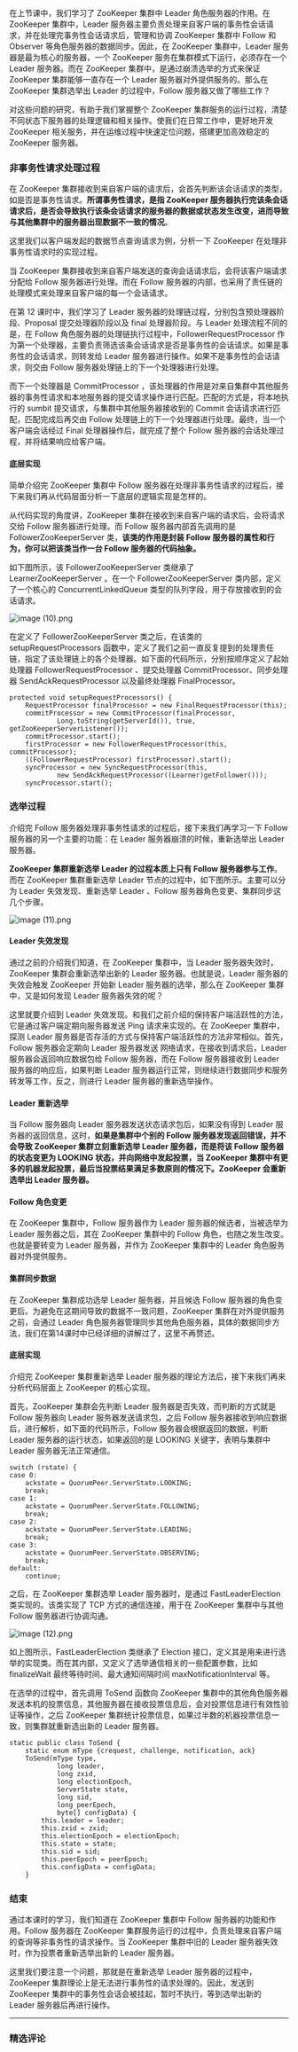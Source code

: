 <p data-nodeid="7306" class="">在上节课中，我们学习了 ZooKeeper 集群中 Leader 角色服务器的作用。在 ZooKeeper 集群中，Leader 服务器主要负责处理来自客户端的事务性会话请求，并在处理完事务性会话请求后，管理和协调 ZooKeeper 集群中 Follow 和 Observer 等角色服务器的数据同步。因此，在 ZooKeeper 集群中，Leader 服务器是最为核心的服务器，一个 ZooKeeper 服务在集群模式下运行，必须存在一个 Leader 服务器。而在 ZooKeeper 集群中，是通过崩溃选举的方式来保证 ZooKeeper 集群能够一直存在一个 Leader 服务器对外提供服务的。那么在 ZooKeeper 集群选举出 Leader 的过程中，Follow 服务器又做了哪些工作？</p>
<p data-nodeid="7307">对这些问题的研究，有助于我们掌握整个 ZooKeeper 集群服务的运行过程，清楚不同状态下服务器的处理逻辑和相关操作。使我们在日常工作中，更好地开发 ZooKeeper 相关服务，并在运维过程中快速定位问题，搭建更加高效稳定的 ZooKeeper 服务器。</p>
<h3 data-nodeid="7308">非事务性请求处理过程</h3>
<p data-nodeid="7309">在 ZooKeeper 集群接收到来自客户端的请求后，会首先判断该会话请求的类型，如是否是事务性请求。<strong data-nodeid="7355">所谓事务性请求，是指 ZooKeeper 服务器执行完该条会话请求后，是否会导致执行该条会话请求的服务器的数据或状态发生改变，进而导致与其他集群中的服务器出现数据不一致的情况</strong>。</p>
<p data-nodeid="7310">这里我们以客户端发起的数据节点查询请求为例，分析一下 ZooKeeper 在处理非事务性请求时的实现过程。</p>
<p data-nodeid="7311">当 ZooKeeper 集群接收到来自客户端发送的查询会话请求后，会将该客户端请求分配给 Follow 服务器进行处理。而在 Follow 服务器的内部，也采用了责任链的处理模式来处理来自客户端的每一个会话请求。</p>
<p data-nodeid="7312">在第 12 课时中，我们学习了 Leader 服务器的处理链过程，分别包含预处理器阶段、Proposal 提交处理器阶段以及 final 处理器阶段。与 Leader 处理流程不同的是，在 Follow 角色服务器的处理链执行过程中，FollowerRequestProcessor 作为第一个处理器，主要负责筛选该条会话请求是否是事务性的会话请求。如果是事务性的会话请求，则转发给 Leader 服务器进行操作。如果不是事务性的会话请求，则交由 Follow 服务器处理链上的下一个处理器进行处理。</p>
<p data-nodeid="7313">而下一个处理器是 CommitProcessor ，该处理器的作用是对来自集群中其他服务器的事务性请求和本地服务器的提交请求操作进行匹配。匹配的方式是，将本地执行的 sumbit 提交请求，与集群中其他服务器接收到的 Commit 会话请求进行匹配，匹配完成后再交由 Follow 处理链上的下一个处理器进行处理。最终，当一个客户端会话经过 Final 处理器操作后，就完成了整个 Follow 服务器的会话处理过程，并将结果响应给客户端。</p>
<h4 data-nodeid="7314">底层实现</h4>
<p data-nodeid="7315">简单介绍完 ZooKeeper 集群中 Follow 服务器在处理非事务性请求的过程后，接下来我们再从代码层面分析一下底层的逻辑实现是怎样的。</p>
<p data-nodeid="7316">从代码实现的角度讲，ZooKeeper 集群在接收到来自客户端的请求后，会将请求交给 Follow 服务器进行处理。而 Follow 服务器内部首先调用的是 FollowerZooKeeperServer 类，<strong data-nodeid="7366">该类的作用是封装 Follow 服务器的属性和行为，你可以把该类当作一台 Follow 服务器的代码抽象。</strong></p>
<p data-nodeid="7317">如下图所示，该 FollowerZooKeeperServer 类继承了 LearnerZooKeeperServer 。在一个 FollowerZooKeeperServer 类内部，定义了一个核心的 ConcurrentLinkedQueue 类型的队列字段，用于存放接收到的会话请求。</p>
<p data-nodeid="7318"><img src="https://s0.lgstatic.com/i/image/M00/2B/CB/Ciqc1F7_AqmAchKvAABHDmj-uIc721.png" alt="image (10).png" data-nodeid="7370"></p>
<p data-nodeid="7319">在定义了 FollowerZooKeeperServer 类之后，在该类的 setupRequestProcessors 函数中，定义了我们之前一直反复提到的处理责任链，指定了该处理链上的各个处理器。如下面的代码所示，分别按顺序定义了起始处理器 FollowerRequestProcessor 、提交处理器 CommitProcessor、同步处理器 SendAckRequestProcessor 以及最终处理器 FinalProcessor。</p>
<pre class="lang-java" data-nodeid="7320"><code data-language="java"><span class="hljs-function"><span class="hljs-keyword">protected</span> <span class="hljs-keyword">void</span> <span class="hljs-title">setupRequestProcessors</span><span class="hljs-params">()</span> </span>{
    RequestProcessor finalProcessor = <span class="hljs-keyword">new</span> FinalRequestProcessor(<span class="hljs-keyword">this</span>);
    commitProcessor = <span class="hljs-keyword">new</span> CommitProcessor(finalProcessor,
            Long.toString(getServerId()), <span class="hljs-keyword">true</span>, getZooKeeperServerListener());
    commitProcessor.start();
    firstProcessor = <span class="hljs-keyword">new</span> FollowerRequestProcessor(<span class="hljs-keyword">this</span>, commitProcessor);
    ((FollowerRequestProcessor) firstProcessor).start();
    syncProcessor = <span class="hljs-keyword">new</span> SyncRequestProcessor(<span class="hljs-keyword">this</span>,
            <span class="hljs-keyword">new</span> SendAckRequestProcessor((Learner)getFollower()));
    syncProcessor.start();
</code></pre>
<h3 data-nodeid="7321">选举过程</h3>
<p data-nodeid="7322">介绍完 Follow 服务器处理非事务性请求的过程后，接下来我们再学习一下 Follow 服务器的另一个主要的功能：在 Leader 服务器崩溃的时候，重新选举出 Leader 服务器。</p>
<p data-nodeid="7323"><strong data-nodeid="7378">ZooKeeper 集群重新选举 Leader 的过程本质上只有 Follow 服务器参与工作</strong>。而在 ZooKeeper 集群重新选举 Leader 节点的过程中，如下图所示。主要可以分为 Leader 失效发现、重新选举 Leader 、Follow 服务器角色变更、集群同步这几个步骤。</p>
<p data-nodeid="7324"><img src="https://s0.lgstatic.com/i/image/M00/2B/D7/CgqCHl7_ArmAD4KYAABMANi9AkA539.png" alt="image (11).png" data-nodeid="7381"></p>
<h4 data-nodeid="7325">Leader 失效发现</h4>
<p data-nodeid="7326">通过之前的介绍我们知道，在 ZooKeeper 集群中，当 Leader 服务器失效时，ZooKeeper 集群会重新选举出新的 Leader 服务器。也就是说，Leader 服务器的失效会触发 ZooKeeper 开始新 Leader 服务器的选举，那么在 ZooKeeper 集群中，又是如何发现 Leader 服务器失效的呢？</p>
<p data-nodeid="7327">这里就要介绍到 Leader 失效发现。和我们之前介绍的保持客户端活跃性的方法，它是通过客户端定期向服务器发送 Ping 请求来实现的。在 ZooKeeper 集群中，探测 Leader 服务器是否存活的方式与保持客户端活跃性的方法非常相似。首先，Follow 服务器会定期向 Leader 服务器发送 网络请求，在接收到请求后，Leader 服务器会返回响应数据包给 Follow 服务器，而在 Follow 服务器接收到 Leader 服务器的响应后，如果判断 Leader 服务器运行正常，则继续进行数据同步和服务转发等工作，反之，则进行 Leader 服务器的重新选举操作。</p>
<h4 data-nodeid="7328">Leader 重新选举</h4>
<p data-nodeid="7329">当 Follow 服务器向 Leader 服务器发送状态请求包后，如果没有得到 Leader 服务器的返回信息，这时，<strong data-nodeid="7390">如果是集群中个别的 Follow 服务器发现返回错误，并不会导致 ZooKeeper 集群立刻重新选举 Leader 服务器，而是将该 Follow 服务器的状态变更为 LOOKING 状态，并向网络中发起投票，当 ZooKeeper 集群中有更多的机器发起投票，最后当投票结果满足多数原则的情况下。ZooKeeper 会重新选举出 Leader 服务器。</strong></p>
<h4 data-nodeid="7330">Follow 角色变更</h4>
<p data-nodeid="7331">在 ZooKeeper 集群中，Follow 服务器作为 Leader 服务器的候选者，当被选举为 Leader 服务器之后，其在 ZooKeeper 集群中的 Follow 角色，也随之发生改变。也就是要转变为 Leader 服务器，并作为 ZooKeeper 集群中的 Leader 角色服务器对外提供服务。</p>
<h4 data-nodeid="7332">集群同步数据</h4>
<p data-nodeid="7333">在 ZooKeeper 集群成功选举 Leader 服务器，并且候选 Follow 服务器的角色变更后。为避免在这期间导致的数据不一致问题，ZooKeeper 集群在对外提供服务之前，会通过 Leader 角色服务器管理同步其他角色服务器，具体的数据同步方法，我们在第14课时中已经详细的讲解过了，这里不再赘述。</p>
<h4 data-nodeid="7334">底层实现</h4>
<p data-nodeid="7335">介绍完 ZooKeeper 集群重新选举 Leader 服务器的理论方法后，接下来我们再来分析代码层面上 ZooKeeper 的核心实现。</p>
<p data-nodeid="7336">首先，ZooKeeper 集群会先判断 Leader 服务器是否失效，而判断的方式就是 Follow 服务器向 Leader 服务器发送请求包，之后 Follow 服务器接收到响应数据后，进行解析，如下面的代码所示，Follow 服务器会根据返回的数据，判断 Leader 服务器的运行状态，如果返回的是 LOOKING 关键字，表明与集群中 Leader 服务器无法正常通信。</p>
<pre class="lang-java" data-nodeid="7337"><code data-language="java"><span class="hljs-keyword">switch</span> (rstate) {
<span class="hljs-keyword">case</span> <span class="hljs-number">0</span>:
    ackstate = QuorumPeer.ServerState.LOOKING;
    <span class="hljs-keyword">break</span>;
<span class="hljs-keyword">case</span> <span class="hljs-number">1</span>:
    ackstate = QuorumPeer.ServerState.FOLLOWING;
    <span class="hljs-keyword">break</span>;
<span class="hljs-keyword">case</span> <span class="hljs-number">2</span>:
    ackstate = QuorumPeer.ServerState.LEADING;
    <span class="hljs-keyword">break</span>;
<span class="hljs-keyword">case</span> <span class="hljs-number">3</span>:
    ackstate = QuorumPeer.ServerState.OBSERVING;
    <span class="hljs-keyword">break</span>;
<span class="hljs-keyword">default</span>:
    <span class="hljs-keyword">continue</span>;
</code></pre>
<p data-nodeid="7338">之后，在 ZooKeeper 集群选举 Leader 服务器时，是通过 FastLeaderElection 类实现的。该类实现了 TCP 方式的通信连接，用于在 ZooKeeper 集群中与其他 Follow 服务器进行协调沟通。</p>
<p data-nodeid="7339"><img src="https://s0.lgstatic.com/i/image/M00/2B/CB/Ciqc1F7_AtCAVRpLAABYUblVD80124.png" alt="image (12).png" data-nodeid="7401"></p>
<p data-nodeid="7818" class="te-preview-highlight">如上图所示，FastLeaderElection 类继承了 Election 接口，定义其是用来进行选举的实现类。而在其内部，又定义了选举通信相关的一些配置参数，比如 finalizeWait 最终等待时间、最大通知间隔时间 maxNotificationInterval 等。</p>




<p data-nodeid="7342">在选举的过程中，首先调用 ToSend 函数向 ZooKeeper 集群中的其他角色服务器发送本机的投票信息，其他服务器在接收投票信息后，会对投票信息进行有效性验证等操作，之后 ZooKeeper 集群统计投票信息，如果过半数的机器投票信息一致，则集群就重新选出新的 Leader 服务器。</p>
<pre class="lang-java" data-nodeid="7343"><code data-language="java"><span class="hljs-keyword">static</span> <span class="hljs-keyword">public</span> <span class="hljs-class"><span class="hljs-keyword">class</span> <span class="hljs-title">ToSend</span> </span>{
    <span class="hljs-keyword">static</span> <span class="hljs-keyword">enum</span> mType {crequest, challenge, notification, ack}
    ToSend(mType type,
            <span class="hljs-keyword">long</span> leader,
            <span class="hljs-keyword">long</span> zxid,
            <span class="hljs-keyword">long</span> electionEpoch,
            ServerState state,
            <span class="hljs-keyword">long</span> sid,
            <span class="hljs-keyword">long</span> peerEpoch,
            <span class="hljs-keyword">byte</span>[] configData) {
        <span class="hljs-keyword">this</span>.leader = leader;
        <span class="hljs-keyword">this</span>.zxid = zxid;
        <span class="hljs-keyword">this</span>.electionEpoch = electionEpoch;
        <span class="hljs-keyword">this</span>.state = state;
        <span class="hljs-keyword">this</span>.sid = sid;
        <span class="hljs-keyword">this</span>.peerEpoch = peerEpoch;
        <span class="hljs-keyword">this</span>.configData = configData;
    }
</code></pre>
<h3 data-nodeid="7344">结束</h3>
<p data-nodeid="7345">通过本课时的学习，我们知道在 ZooKeeper 集群中 Follow 服务器的功能和作用。Follow 服务器在 ZooKeeper 集群服务运行的过程中，负责处理来自客户端的查询等非事务性的请求操作。当 ZooKeeper 集群中旧的 Leader 服务器失效时，作为投票者重新选举出新的 Leader 服务器。</p>
<p data-nodeid="7346" class="">这里我们要注意一个问题，那就是在重新选举 Leader 服务器的过程中，ZooKeeper 集群理论上是无法进行事务性的请求处理的。因此，发送到 ZooKeeper 集群中的事务性会话会被挂起，暂时不执行，等到选举出新的 Leader 服务器后再进行操作。</p>

---

### 精选评论


